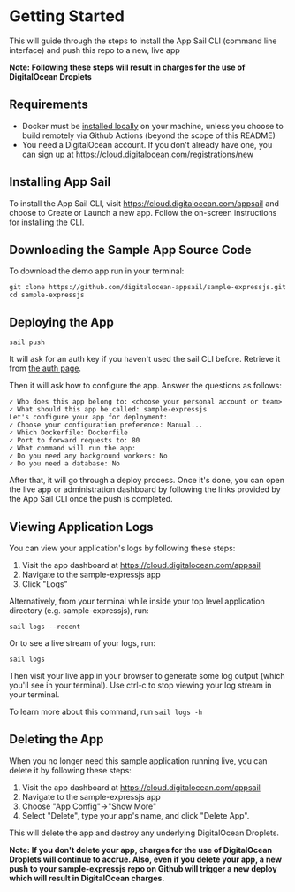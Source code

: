 # Getting Started #

This will guide through the steps to install the App Sail CLI (command line interface) and push this repo to a new, live app

**Note: Following these steps will result in charges for the use of DigitalOcean Droplets**

## Requirements

* Docker must be [installed locally](https://docs.docker.com/install/) on your machine, unless you choose to build remotely via Github Actions (beyond the scope of this README)
* You need a DigitalOcean account. If you don't already have one, you can sign up at https://cloud.digitalocean.com/registrations/new
    

## Installing App Sail ##

To install the App Sail CLI, visit https://cloud.digitalocean.com/appsail and choose to Create or Launch a new app. Follow the on-screen instructions for installing the CLI.

## Downloading the Sample App Source Code

To download the demo app run in your terminal:

	git clone https://github.com/digitalocean-appsail/sample-expressjs.git
	cd sample-expressjs

## Deploying the App ##

	sail push

It will ask for an auth key if you haven't used the sail CLI before. Retrieve it from [the auth page](https://cloud.digitalocean.com/appsail/auth).

Then it will ask how to configure the app.
Answer the questions as follows:

    ✓ Who does this app belong to: <choose your personal account or team>
    ✓ What should this app be called: sample-expressjs
    Let's configure your app for deployment:
    ✓ Choose your configuration preference: Manual...
    ✓ Which Dockerfile: Dockerfile
    ✓ Port to forward requests to: 80
    ✓ What command will run the app:
    ✓ Do you need any background workers: No
    ✓ Do you need a database: No

After that, it will go through a deploy process. Once it's done, you can open the live app or administration dashboard by following the links provided by the App Sail CLI once the push is completed.

## Viewing Application Logs ##

You can view your application's logs by following these steps:
1. Visit the app dashboard at https://cloud.digitalocean.com/appsail
1. Navigate to the sample-expressjs app
1. Click "Logs"

Alternatively, from your terminal while inside your top level application directory (e.g. sample-expressjs), run:

	sail logs --recent
	
Or to see a live stream of your logs, run:

	sail logs

Then visit your live app in your browser to generate some log output (which you'll see in your terminal). Use ctrl-c to stop viewing your log stream in your terminal.
	
To learn more about this command, run `sail logs -h`

## Deleting the App #

When you no longer need this sample application running live, you can delete it by following these steps:
1. Visit the app dashboard at https://cloud.digitalocean.com/appsail
1. Navigate to the sample-expressjs app
1. Choose "App Config"->"Show More"
1. Select "Delete", type your app's name, and click "Delete App".

This will delete the app and destroy any underlying DigitalOcean Droplets. 

**Note: If you don't delete your app, charges for the use of DigitalOcean Droplets will continue to accrue. Also, even if you delete your app, a new push to your sample-expressjs repo on Github will trigger a new deploy which will result in DigitalOcean charges.**
